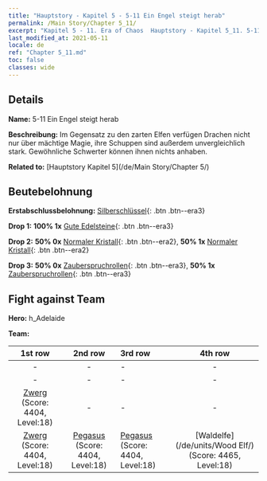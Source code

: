 ```yaml
---
title: "Hauptstory - Kapitel 5 - 5-11 Ein Engel steigt herab"
permalink: /Main Story/Chapter 5_11/
excerpt: "Kapitel 5 - 11. Era of Chaos  Hauptstory - Kapitel 5_11. 5-11 Ein Engel steigt herab"
last_modified_at: 2021-05-11
locale: de
ref: "Chapter 5_11.md"
toc: false
classes: wide
---
```


## Details

 **Name:** 5-11 Ein Engel steigt herab

 **Beschreibung:** Im Gegensatz zu den zarten Elfen verfügen Drachen nicht nur über mächtige Magie, ihre Schuppen sind außerdem unvergleichlich stark. Gewöhnliche Schwerter können ihnen nichts anhaben.

 **Related to:** [Hauptstory Kapitel 5](/de/Main Story/Chapter 5/)

## Beutebelohnung

 **Erstabschlussbelohnung:** [Silberschlüssel](/ItemsDE/con_693/){: .btn .btn--era3}

 **Drop 1:** **100% 1x** [Gute Edelsteine](/ItemsDE/mat_16/){: .btn .btn--era3}

 **Drop 2:** **50% 0x** [Normaler Kristall](/ItemsDE/mat_11/){: .btn .btn--era2}, **50% 1x** [Normaler Kristall](/ItemsDE/mat_11/){: .btn .btn--era2}

 **Drop 3:** **50% 0x** [Zauberspruchrollen](/ItemsDE/con_694/){: .btn .btn--era3}, **50% 1x** [Zauberspruchrollen](/ItemsDE/con_694/){: .btn .btn--era3}


## Fight against Team
 **Hero:** h_Adelaide

 **Team:**


  | 1st row | 2nd row | 3rd row | 4th row |
  |:----:|:----:|:----|:----:|
  | - | - | - | - |
  | - | - | - | - |
  | [Zwerg](/de/units/Dwarf/) (Score: 4404, Level:18)  | - | - | - |
  | [Zwerg](/de/units/Dwarf/) (Score: 4404, Level:18)  | [Pegasus](/de/units/Pegasus/) (Score: 4404, Level:18)  | [Pegasus](/de/units/Pegasus/) (Score: 4404, Level:18)  | [Waldelfe](/de/units/Wood Elf/) (Score: 4465, Level:18)  |


